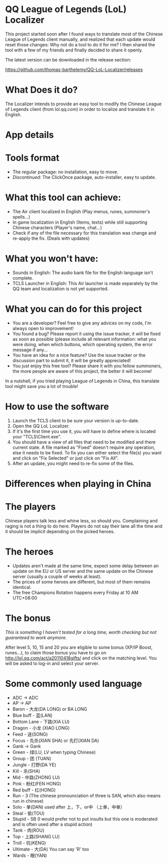 QQ League of Legends (LoL) Localizer
=====

This project started soon after I found ways to translate most of the Chinese League of Legends client manually, and realized that each update would reset those changes: Why not do a tool to do it for me? I then shared the tool with a few of my friends and finally decided to share it openly.

The latest version can be downloaded in the release section:

https://github.com/thomas-barthelemy/QQ-LoL-Localizer/releases

What Does it do?
====
The Localizer intends to provide an easy tool to modify the Chinese League of Legends client (from lol.qq.com) in order to localize and translate it in English.

App details
====

Tools format
===

* The regular package: no installation, easy to move.
* *Discontinued*: The ClickOnce package, auto-installer, easy to update.

What this tool can achieve:
===

* The Air client localized in English (Play menus, runes, summoner's spells...)
* In game localization in English (Items, texts) while still supporting Chinese characters (Player's name, chat...)
* Check if any of the file necessary for this translation was change and re-apply the fix. (Deals with updates)

What you won't have:
===

* Sounds in English: The audio bank file for the English language isn't complete.
* TCLS Launcher in English: This Air launcher is made separately by the QQ team and localization is not yet supported. 

What you can do for this project
===

* You are a developer? Feel free to give any advices on my code, I'm always open to improvement!
* You found a bug? Please report it using the issue tracker, it will be fixed as soon as possible (please include all relevant information: what you were doing, when which buttons, which operating system, the error message if any...
* You have an idea for a nice feature? Use the issue tracker or the discussion part to submit it, it will be greatly appreciated!
* You just enjoy this free tool? Please share it with you fellow summoners, the more people are aware of this project, the better it will become!

In a nutshell, if you tried playing League of Legends in China, this translate tool might save you a lot of trouble!

How to use the software
====

1. Launch the TCLS client to be sure your version is up-to-date.
2. Open the QQ LoL Localizer.
3. If it's the first time you use it, you will have to define where is located your "TCLS\Client.exe".
4. You should have a view of all files that need to be modified and there current state. A file marked as "Fixed" doesn't require any operation, else it needs to be fixed. To fix you can either select the file(s) you want and click on "Fix Selected" or just click on "Fix All".
5. After an update, you might need to re-fix some of the files.

Differences when playing in China
====

The players
===

Chinese players talk less and whine less, so should you. Complaining and raging is not a thing to do here.
Players do not say their lane all the time and it should be implicit depending on the picked heroes.

The heroes
===

* Updates aren't made at the same time, expect some delay between an update on the EU or US server and the same update on the Chinese server (usually a couple of weeks at least).
* The prices of some heroes are different, but most of them remains identical.
* The free Champions Rotation happens every Friday at 10 AM UTC+08:00

The bonus
===

*This is something I haven't tested for a long time, worth checking but not guaranteed to work anymore.*

After level 5, 10, 15 and 20 you are eligible to some bonus (XP/IP Boost, runes...), to claim those bonus you have to go on http://lol.qq.com/act/a20110418gifts/ and click on the matching level.
You will be asked to log-in and select your server.

Some commonly used language
====

* ADC -> ADC
* AP -> AP
* Baron - 大龙(DA LONG) or BA LONG
* Blue buff - 蓝(LAN)
* Bottom Lane - 下路(XIA LU)
* Dragon - 小龙 (XIAO LONG)
* Feed - 送(SONG)
* Focus - 先杀(XIAN SHA) or 先打(XIAN DA)
* Gank -> Gank
* Green - 绿(LU, LV when typing Chinese)
* Group - 团 (TUAN)
* Jungle - 打野(DA YE)
* Kill - 杀(SHA)
* Mid - 中路(ZHONG LU)
* Pink - 粉红(FEN HONG)
* Red buff - 红(HONG)
* Run - 3 (The chinese pronounciation of three is SAN, which also means run in chinese)
* Solo - 单(DAN) used after 上，下，or中 （上单，中单）
* Steal - 偷(TOU)
* Stupid - SB (I would prefer not to put insults but this one is moderated and is often used after a stupid action)
* Tank - 肉(ROU)
* Top - 上路(SHANG LU)
* Troll - 坑(KENG)
* Ultimate - 大(DA) You can say 'R' too
* Wards - 眼(YAN)
